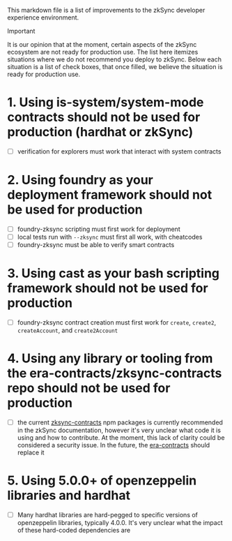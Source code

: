 This markdown file is a list of improvements to the zkSync developer experience environment. 

> [!IMPORTANT]  
> It is our opinion that at the moment, certain aspects of the zkSync ecosystem are not ready for production use. The list here itemizes situations where we do not recommend you deploy to zkSync. Below each situation is a list of check boxes, that once filled, we believe the situation is ready for production use.


# 1. Using is-system/system-mode contracts should not be used for production (hardhat or zkSync)
- [ ] verification for explorers must work that interact with system contracts

# 2. Using foundry as your deployment framework should not be used for production
- [ ] foundry-zksync scripting must first work for deployment 
- [ ] local tests run with `--zksync` must first all work, with cheatcodes 
- [ ] foundry-zksync must be able to verify smart contracts

# 3. Using cast as your bash scripting framework should not be used for production
- [ ] foundry-zksync contract creation must first work for `create`, `create2`, `createAccount`, and `create2Account`

# 4. Using any library or tooling from the era-contracts/zksync-contracts repo should not be used for production
- [ ] the current [zksync-contracts](https://www.npmjs.com/package/@matterlabs/zksync-contracts) npm packages is currently recommended in the zkSync documentation, however it's very unclear what code it is using and how to contribute. At the moment, this lack of clarity could be considered a security issue. In the future, the [era-contracts](https://github.com/matter-labs/era-contracts) should replace it

# 5. Using 5.0.0+ of openzeppelin libraries and hardhat 
- [ ] Many hardhat libraries are hard-pegged to specific versions of openzeppelin libraries, typically 4.0.0. It's very unclear what the impact of these hard-coded dependencies are